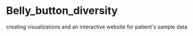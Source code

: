 # Belly_button_diversity
creating visualizations and an interactive website for patient's sample data

